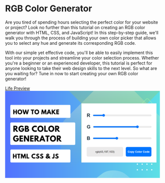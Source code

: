 # RGB Color Generator

Are you tired of spending hours selecting the perfect color for your website or project? Look no further than this tutorial on creating an RGB color generator with HTML, CSS, and JavaScript! In this step-by-step guide, we'll walk you through the process of building your own color picker that allows you to select any hue and generate its corresponding RGB code. 

With our simple yet effective code, you'll be able to easily implement this tool into your projects and streamline your color selection process. Whether you're a beginner or an experienced developer, this tutorial is perfect for anyone looking to take their web design skills to the next level. So what are you waiting for? Tune in now to start creating your own RGB color generator!

[Life Preview](https://tazmah.github.io/rgb-color-picker/)
[<img src="Thumbnail.png"/>](https://www.youtube.com/embed/qCiKH6HUz5E "RGB Color Generator")
